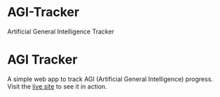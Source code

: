 # AGI-Tracker
Artificial General Intelligence Tracker
# AGI Tracker

A simple web app to track AGI (Artificial General Intelligence) progress.  
Visit the [live site](https://mlibre.github.io/AGI-Tracker/) to see it in action.
